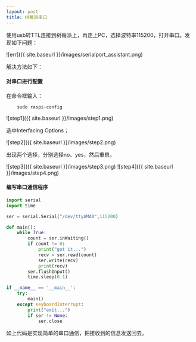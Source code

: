 ```yaml
---
layout: post
title: 树莓派串口
---
```


使用usb转TTL连接到树莓派上，再连上PC，选择波特率115200，打开串口。发现如下问题：

![err]({{ site.baseurl }}/images/serialport_assistant.png)

解决方法如下：

#### 对串口进行配置

在命令框输入：  
```
	sudo raspi-config
```
![step1]({{ site.baseurl }}/images/step1.png)

选中Interfacing Options；

![step2]({{ site.baseurl }}/images/step2.png)

出现两个选择，分别选择no、yes，然后重启。

![step3]({{ site.baseurl }}/images/step3.png)
![step4]({{ site.baseurl }}/images/step4.png)

#### 编写串口通信程序

```python
import serial
import time

ser = serial.Serial("/dev/ttyAMA0",115200)

def main():
    while True:
        count = ser.inWaiting()
        if count != 0:
            print("got it...")
            recv = ser.read(count)
            ser.write(recv)
            print(recv)
        ser.flushInput()
        time.sleep(0.1)

if __name__ == '__main__':
    try:
        main()
    except KeyboardInterrupt:
        print("exit...")
        if ser != None:
            ser.close
```

如上代码是实现简单的串口通信，把接收到的信息发送回去。






